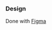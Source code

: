 ### Design
Done with [Figma](https://www.figma.com/file/fwbR6yPiH8KILkCDmjUun9/Untitled?node-id=4%3A54)

